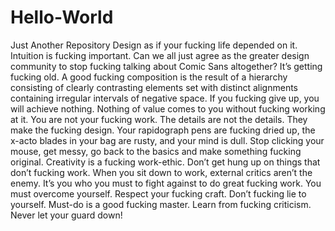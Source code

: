 # Hello-World
Just Another Repository
Design as if your fucking life depended on it. Intuition is fucking important. Can we all just agree as the greater design community to stop fucking talking about Comic Sans altogether? It’s getting fucking old. A good fucking composition is the result of a hierarchy consisting of clearly contrasting elements set with distinct alignments containing irregular intervals of negative space. If you fucking give up, you will achieve nothing. Nothing of value comes to you without fucking working at it. You are not your fucking work. The details are not the details. They make the fucking design. Your rapidograph pens are fucking dried up, the x-acto blades in your bag are rusty, and your mind is dull. Stop clicking your mouse, get messy, go back to the basics and make something fucking original. Creativity is a fucking work-ethic. Don’t get hung up on things that don’t fucking work. When you sit down to work, external critics aren’t the enemy. It’s you who you must to fight against to do great fucking work. You must overcome yourself. Respect your fucking craft. Don’t fucking lie to yourself. Must-do is a good fucking master. Learn from fucking criticism. Never let your guard down!
